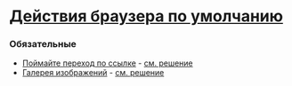 # [Действия браузера по умолчанию](https://learn.javascript.ru/default-browser-action)

### Обязательные
 
* [Поймайте переход по ссылке](https://learn.javascript.ru/task/catch-link-navigation) - [см. решение](http://plnkr.co/edit/J187SezRnPPuYC3Ad29w?p=preview)
* [Галерея изображений](https://learn.javascript.ru/task/image-gallery) - [см. решение](http://plnkr.co/edit/UKlwMWxQBotqzh1uhuXA?p=preview)